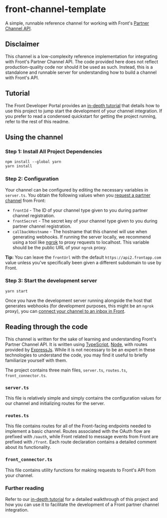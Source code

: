 # front-channel-template
A simple, runnable reference channel for working with Front's [Partner Channel API](https://dev.frontapp.com/reference/channel-api).

## Disclaimer
This channel is a low-complexity reference implementation for integrating with Front's Partner Channel API.
The code provided here does not reflect production-quality code nor should it be used as such.
Instead, this is a standalone and runnable server for understanding how to build a channel with Front's API.

## Tutorial
The Front Developer Portal provides an [in-depth tutorial](https://dev.frontapp.com/docs/getting-started-with-partner-channels) that details how to use this project to jump start the development of your channel integration. If you prefer to read a condensed quickstart for getting the project running, refer to the rest of this readme.

## Using the channel
###  Step 1: Install All Project Dependencies 

```shell
npm install --global yarn
yarn install
```

### Step 2: Configuration

Your channel can be configured by editing the necessary variables in `server.ts`.
You obtain the following values when you [request a partner channel](https://dev.frontapp.com/docs/creating-a-partner-channel#requesting-a-partner-channel) from Front:
* `frontId` - The ID of your channel type given to you during partner channel registration.
* `frontSecret` - The secret key of your channel type given to you during partner channel registration.
* `callbackHostname` - The hostname that this channel will use when generating webhooks. If running the server locally,
we recommend using a tool like [ngrok](https://ngrok.com/) to proxy requests to localhost. This variable should be the public URL of your `ngrok` proxy.

**Tip:** You can leave the `frontUrl` with the default `https://api2.frontapp.com` value unless you've specifically been given a different subdomain to use by Front.

### Step 3: Start the development server

```shell
yarn start
```

Once you have the development server running alongside the host that generates webhooks (for development purposes, this might be an `ngrok` proxy), you can [connect your channel to an inbox in Front](https://dev.frontapp.com/docs/getting-started-with-partner-channels#step-4-add-your-channel-in-front).

## Reading through the code

This channel is written for the sake of learning and understanding Front's Partner Channel API.
It is written using [TypeScript](https://www.typescriptlang.org/), [Node](https://nodejs.org/en/), with
routes provided by [ExpressJs](https://expressjs.com/).
While it is not necessary to be an expert in these technologies to understand the code, you may find it useful to briefly
familiarize yourself with them.

The project contains three main files, `server.ts`, `routes.ts`, `front_connector.ts`.

### `server.ts`
This file is relatively simple and simply contains the configuration values for our channel and initializing routes for the server.

### `routes.ts`
This file contains routes for all of the Front-facing endpoints needed to implement a basic channel.
Routes associated with the OAuth flow are prefixed with `/oauth`, while Front related to message events
from Front are prefixed with `/front`. Each route declaration contains a detailed comment about its functionality.

### `front_connector.ts`
This file contains utility functions for making requests to Front's API from your channel.

### Further reading
Refer to our [in-depth tutorial](https://dev.frontapp.com/docs/getting-started-with-partner-channels) for a detailed walkthrough of this project and how you can use it to facilitate the development of a Front partner channel integration.